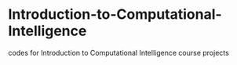 # Introduction-to-Computational-Intelligence
codes for Introduction to Computational Intelligence course projects
